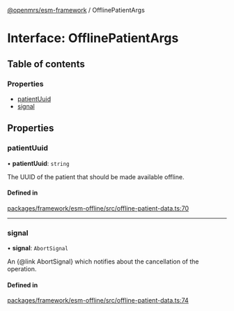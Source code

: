 [@openmrs/esm-framework](../API.md) / OfflinePatientArgs

# Interface: OfflinePatientArgs

## Table of contents

### Properties

- [patientUuid](OfflinePatientArgs.md#patientuuid)
- [signal](OfflinePatientArgs.md#signal)

## Properties

### patientUuid

• **patientUuid**: `string`

The UUID of the patient that should be made available offline.

#### Defined in

[packages/framework/esm-offline/src/offline-patient-data.ts:70](https://github.com/openmrs/openmrs-esm-core/blob/master/packages/framework/esm-offline/src/offline-patient-data.ts#L70)

___

### signal

• **signal**: `AbortSignal`

An {@link AbortSignal} which notifies about the cancellation of the operation.

#### Defined in

[packages/framework/esm-offline/src/offline-patient-data.ts:74](https://github.com/openmrs/openmrs-esm-core/blob/master/packages/framework/esm-offline/src/offline-patient-data.ts#L74)
